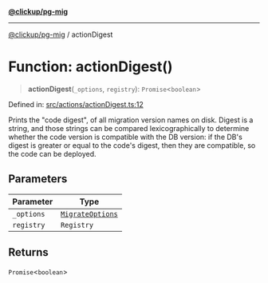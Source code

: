 [**@clickup/pg-mig**](../README.md)

***

[@clickup/pg-mig](../globals.md) / actionDigest

# Function: actionDigest()

> **actionDigest**(`_options`, `registry`): `Promise`\<`boolean`\>

Defined in: [src/actions/actionDigest.ts:12](https://github.com/clickup/pg-mig/blob/master/src/actions/actionDigest.ts#L12)

Prints the "code digest", of all migration version names on disk. Digest is a
string, and those strings can be compared lexicographically to determine
whether the code version is compatible with the DB version: if the DB's
digest is greater or equal to the code's digest, then they are compatible, so
the code can be deployed.

## Parameters

| Parameter | Type |
| ------ | ------ |
| `_options` | [`MigrateOptions`](../interfaces/MigrateOptions.md) |
| `registry` | `Registry` |

## Returns

`Promise`\<`boolean`\>
